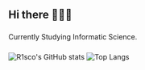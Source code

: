 <h2 align="left">Hi there 🦋🦋🦋</h2>

###

<p align="left">Currently Studying Informatic Science.</p>


###

![R1sco's GitHub stats](https://github-readme-stats.vercel.app/api?username=R1sco&show_icons=true&theme=dark) ![Top Langs](https://github-readme-stats.vercel.app/api/top-langs/?username=R1sco&layout=compact&theme=dark)

###

